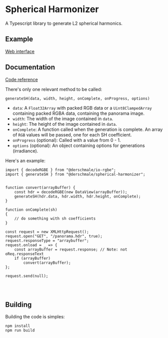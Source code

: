 # Spherical Harmonizer

A Typescript library to generate L2 spherical harmonics.

## Example 

[Web interface](http://derschmale.github.io/spherical-harmonizer/example)


## Documentation

[Code reference](http://derschmale.github.io/spherical-harmonizer/docs)

There's only one relevant method to be called:

`generateSH(data, width, height, onComplete, onProgress, options)`

- `data`: A `Float32Array` with packed RGB data or a `Uint8ClampedArray` containing packed RGBA 
  data, containing the panorama image.
- `width`: The width of the image contained in `data`.
- `height`: The height of the image contained in `data`.
- `onComplete`: A function called when the generation is complete. An array of `RGB` values will be
  passed, one for each SH coefficient.
- `onProgress` (optional): Called with a value from 0 - 1.
- `options` (optional): An object containing options for generations (irradiance).

Here's an example:

```
import { decodeRGBE } from "@derschmale/io-rgbe";
import { generateSH } from "@derschmale/spherical-harmonizer"; 


function convert(arrayBuffer) {
    const hdr = decodeRGBE(new DataView(arrayBuffer));
    generateSH(hdr.data, hdr.width, hdr.height, onComplete);
}

function onComplete(sh)
{
    // do something with sh coefficients
}

const request = new XMLHttpRequest();
request.open("GET", "/panorama.hdr", true);
request.responseType = "arraybuffer";
request.onload = _ => {
    const arrayBuffer = request.response; // Note: not oReq.responseText
    if (arrayBuffer)
        convert(arrayBuffer);
};

request.send(null);




```


## Building

Building the code is simples:
```
npm install
npm run build
```
